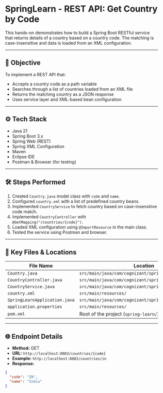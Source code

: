 # SpringLearn - REST API: Get Country by Code

This hands-on demonstrates how to build a Spring Boot RESTful service that returns details of a country based on a country code. The matching is case-insensitive and data is loaded from an XML configuration.

---

## 🧪 Objective

To implement a REST API that:
- Accepts a country code as a path variable
- Searches through a list of countries loaded from an XML file
- Returns the matching country as a JSON response
- Uses service layer and XML-based bean configuration

---

## ⚙️ Tech Stack

- Java 21  
- Spring Boot 3.x  
- Spring Web (REST)  
- Spring XML Configuration  
- Maven   
- Eclipse IDE  
- Postman & Browser (for testing)

---

## 🛠️ Steps Performed

1. Created `Country.java` model class with `code` and `name`.
2. Configured `country.xml` with a list of predefined country beans.
3. Implemented `CountryService` to fetch country based on case-insensitive code match.
4. Implemented `CountryController` with `@GetMapping("/countries/{code}")`.
5. Loaded XML configuration using `@ImportResource` in the main class.
6. Tested the service using Postman and browser.

---

## 📂 Key Files & Locations

| **File Name**                | **Location**                                               |
|-----------------------------|------------------------------------------------------------|
| `Country.java`              | `src/main/java/com/cognizant/spring_learn/model/`          |
| `CountryController.java`    | `src/main/java/com/cognizant/spring_learn/controller/`     |
| `CountryService.java`       | `src/main/java/com/cognizant/spring_learn/service/`        |
| `country.xml`               | `src/main/resources/`                                       |
| `SpringLearnApplication.java` | `src/main/java/com/cognizant/spring_learn/`              |
| `application.properties`    | `src/main/resources/`                                       |
| `pom.xml`                   | Root of the project (`spring-learn/`)                      |

---

## 🌐 Endpoint Details

- **Method:** GET  
- **URL:** `http://localhost:8083/countries/{code}`  
- **Example:** `http://localhost:8083/countries/in`  
- **Response:**

```json
{
  "code": "IN",
  "name": "India"
}

